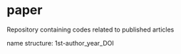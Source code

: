 # paper

Repository containing codes related to published articles

name structure: 1st-author_year_DOI
